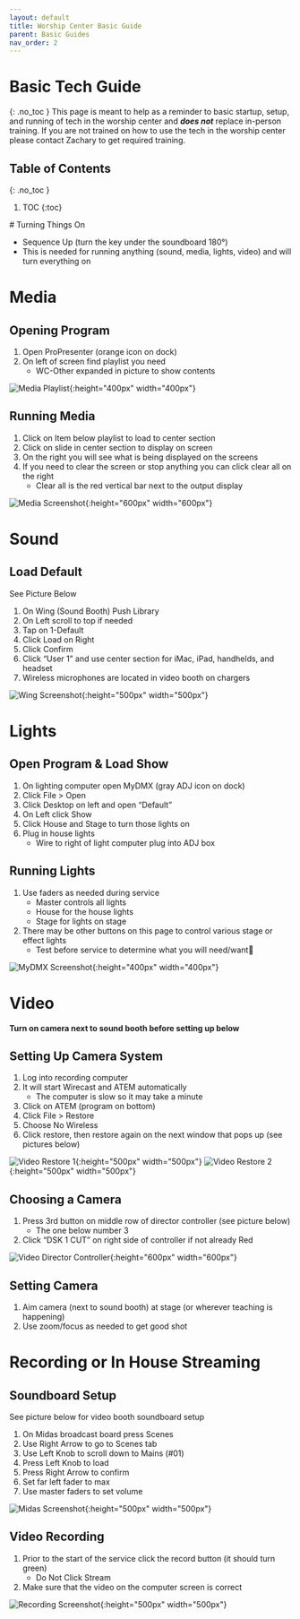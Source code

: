 ```yaml
---
layout: default
title: Worship Center Basic Guide
parent: Basic Guides
nav_order: 2
---
```


# Basic Tech Guide
{: .no_toc }
This page is meant to help as a reminder to basic startup, setup, and running of tech in the worship center and ***does not*** replace  in-person training. If you are not trained on how to use the tech in the worship center please contact Zachary to get required training.

## Table of Contents
{: .no_toc }

1. TOC
{:toc}

<div style="break-after:page"></div>
# Turning Things On

- Sequence Up (turn the key under the soundboard 180°)
- This is needed for running anything (sound, media, lights, video) and will turn everything on

# Media
## Opening Program

1. Open ProPresenter (orange icon on dock)
1. On left of screen find playlist you need
   - WC-Other expanded in picture to show contents

![Media Playlist](/tech-help-docs/assets/images/worship-center/basic-guide/media-1.png){:height="400px" width="400px"}

## Running Media
1. Click on Item below playlist to load to center section
1. Click on slide in center section to display on screen
1. On the right you will see what is being displayed on the screens
1. If you need to clear the screen or stop anything you can click clear all on the right
   - Clear all is the red vertical bar next to the output display

![Media Screenshot](/tech-help-docs/assets/images/worship-center/basic-guide/media-2.png){:height="600px" width="600px"}

# Sound
## Load Default
See Picture Below

1. On Wing (Sound Booth) Push Library
1. On Left scroll to top if needed
1. Tap on 1-Default
1. Click Load on Right
1. Click Confirm
1. Click “User 1” and use center section for iMac, iPad, handhelds, and headset
1. Wireless microphones are located in video booth on chargers

![Wing Screenshot](/tech-help-docs/assets/images/worship-center/basic-guide/sound-1.jpeg){:height="500px" width="500px"}

# Lights
## Open Program & Load Show

1. On lighting computer open MyDMX (gray ADJ icon on dock)
1. Click File > Open
1. Click Desktop on left and open “Default”
1. On Left click Show
1. Click House and Stage to turn those lights on
1. Plug in house lights
   - Wire to right of light computer plug into ADJ box

## Running Lights
1. Use faders as needed during service
   - Master controls all lights
   - House for the house lights
   - Stage for lights on stage
1. There may be other buttons on this page to control various stage or effect lights
   - Test before service to determine what you will need/want

![MyDMX Screenshot](/tech-help-docs/assets/images/worship-center/basic-guide/lights-1.jpeg){:height="400px" width="400px"}

# Video
**Turn on camera next to sound booth before setting up below**

## Setting Up Camera System
1. Log into recording computer
1. It will start Wirecast and ATEM automatically
   - The computer is slow so it may take a minute
1. Click on ATEM (program on bottom)
1. Click File > Restore
1. Choose No Wireless
1. Click restore, then restore again on the next window that pops up (see pictures below)

![Video Restore 1](/tech-help-docs/assets/images/worship-center/basic-guide/video-1.png){:height="500px" width="500px"}
![Video Restore 2](/tech-help-docs/assets/images/worship-center/basic-guide/video-2.png){:height="500px" width="500px"}

## Choosing a Camera
1. Press 3rd button on middle row of director controller (see picture below)
   - The one below number 3
1. Click “DSK 1 CUT” on right side of controller if not already Red

![Video Director Controller](/tech-help-docs/assets/images/worship-center/basic-guide/video-3.png){:height="600px" width="600px"}

## Setting Camera
1. Aim camera (next to sound booth) at stage (or wherever teaching is happening)
1. Use zoom/focus as needed to get good shot

# Recording or In House Streaming
## Soundboard Setup
See picture below for video booth soundboard setup

1. On Midas broadcast board press Scenes
1. Use Right Arrow to go to Scenes tab
1. Use Left Knob to scroll down to Mains (#01)
1. Press Left Knob to load
1. Press Right Arrow to confirm
1. Set far left fader to max
1. Use master faders to set volume

![Midas Screenshot](/tech-help-docs/assets/images/worship-center/basic-guide/sound-2.png){:height="500px" width="500px"}

## Video Recording
1. Prior to the start of the service click the record button (it should turn green)
   - Do Not Click Stream
1. Make sure that the video on the computer screen is correct

![Recording Screenshot](/tech-help-docs/assets/images/worship-center/basic-guide/recording-1.jpeg){:height="500px" width="500px"}
